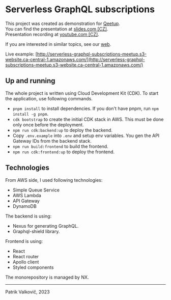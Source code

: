 # Serverless GraphQL subscriptions

This project was created as demonstration for [Qeetup](https://qeetup.qest.cz/).  
You can find the presentation at [slides.com \[CZ\]](https://slides.com/patrikvalkovic/deck-9eb3a9).  
Presentation recording at [youtube.com \[CZ\]](https://youtu.be/R5-15ueGTnk).

If you are interested in similar topics, see our [web](https://qeetup.qest.cz/).

Live example: [http://serverless-graphql-subscriptions-meetup.s3-website.ca-central-1.amazonaws.com/](http://serverless-graphql-subscriptions-meetup.s3-website.ca-central-1.amazonaws.com/)

## Up and running

The whole project is written using Cloud Development Kit (CDK). To start the application, use following commands.
- `pnpm install` to install dependencies. If you don't have pnpm, run `npm install -g pnpm`.
- `cdk bootstrap` to create the initial CDK stack in AWS. This must be done only once before the deployment.
- `npm run cdk:backend:up` to deploy the backend.
- Copy `.env.example` into `.env` and setup env variables. You gen the API Gateway IDs from the backend stack.
- `npm run build:frontend` to build the frontend.
- `npm run cdk:frontend:up` to deploy the frontend.

## Technologies

From AWS side, I used following technologies:
- Simple Queue Service
- AWS Lambda
- API Gateway
- DynamoDB

The backend is using:
- Nexus for generating GraphQL.
- Graphql-shield library.

Frontend is using:
- React
- React router
- Apollo client
- Styled components

The monorepository is managed by NX.

------

Patrik Valkovič, 2023
